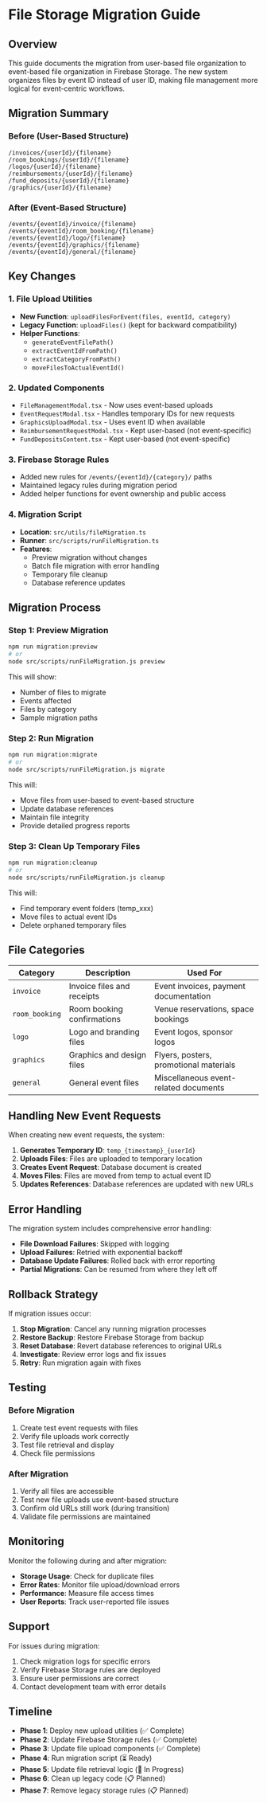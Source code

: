 # File Storage Migration Guide

## Overview

This guide documents the migration from user-based file organization to event-based file organization in Firebase Storage. The new system organizes files by event ID instead of user ID, making file management more logical for event-centric workflows.

## Migration Summary

### Before (User-Based Structure)

```
/invoices/{userId}/{filename}
/room_bookings/{userId}/{filename}
/logos/{userId}/{filename}
/reimbursements/{userId}/{filename}
/fund_deposits/{userId}/{filename}
/graphics/{userId}/{filename}
```

### After (Event-Based Structure)

```
/events/{eventId}/invoice/{filename}
/events/{eventId}/room_booking/{filename}
/events/{eventId}/logo/{filename}
/events/{eventId}/graphics/{filename}
/events/{eventId}/general/{filename}
```

## Key Changes

### 1. File Upload Utilities

- **New Function**: `uploadFilesForEvent(files, eventId, category)`
- **Legacy Function**: `uploadFiles()` (kept for backward compatibility)
- **Helper Functions**:
  - `generateEventFilePath()`
  - `extractEventIdFromPath()`
  - `extractCategoryFromPath()`
  - `moveFilesToActualEventId()`

### 2. Updated Components

- `FileManagementModal.tsx` - Now uses event-based uploads
- `EventRequestModal.tsx` - Handles temporary IDs for new requests
- `GraphicsUploadModal.tsx` - Uses event ID when available
- `ReimbursementRequestModal.tsx` - Kept user-based (not event-specific)
- `FundDepositsContent.tsx` - Kept user-based (not event-specific)

### 3. Firebase Storage Rules

- Added new rules for `/events/{eventId}/{category}/` paths
- Maintained legacy rules during migration period
- Added helper functions for event ownership and public access

### 4. Migration Script

- **Location**: `src/utils/fileMigration.ts`
- **Runner**: `src/scripts/runFileMigration.ts`
- **Features**:
  - Preview migration without changes
  - Batch file migration with error handling
  - Temporary file cleanup
  - Database reference updates

## Migration Process

### Step 1: Preview Migration

```bash
npm run migration:preview
# or
node src/scripts/runFileMigration.js preview
```

This will show:

- Number of files to migrate
- Events affected
- Files by category
- Sample migration paths

### Step 2: Run Migration

```bash
npm run migration:migrate
# or
node src/scripts/runFileMigration.js migrate
```

This will:

- Move files from user-based to event-based structure
- Update database references
- Maintain file integrity
- Provide detailed progress reports

### Step 3: Clean Up Temporary Files

```bash
npm run migration:cleanup
# or
node src/scripts/runFileMigration.js cleanup
```

This will:

- Find temporary event folders (temp_xxx)
- Move files to actual event IDs
- Delete orphaned temporary files

## File Categories

| Category       | Description                | Used For                               |
| -------------- | -------------------------- | -------------------------------------- |
| `invoice`      | Invoice files and receipts | Event invoices, payment documentation  |
| `room_booking` | Room booking confirmations | Venue reservations, space bookings     |
| `logo`         | Logo and branding files    | Event logos, sponsor logos             |
| `graphics`     | Graphics and design files  | Flyers, posters, promotional materials |
| `general`      | General event files        | Miscellaneous event-related documents  |

## Handling New Event Requests

When creating new event requests, the system:

1. **Generates Temporary ID**: `temp_{timestamp}_{userId}`
2. **Uploads Files**: Files are uploaded to temporary location
3. **Creates Event Request**: Database document is created
4. **Moves Files**: Files are moved from temp to actual event ID
5. **Updates References**: Database references are updated with new URLs

## Error Handling

The migration system includes comprehensive error handling:

- **File Download Failures**: Skipped with logging
- **Upload Failures**: Retried with exponential backoff
- **Database Update Failures**: Rolled back with error reporting
- **Partial Migrations**: Can be resumed from where they left off

## Rollback Strategy

If migration issues occur:

1. **Stop Migration**: Cancel any running migration processes
2. **Restore Backup**: Restore Firebase Storage from backup
3. **Reset Database**: Revert database references to original URLs
4. **Investigate**: Review error logs and fix issues
5. **Retry**: Run migration again with fixes

## Testing

### Before Migration

1. Create test event requests with files
2. Verify file uploads work correctly
3. Test file retrieval and display
4. Check file permissions

### After Migration

1. Verify all files are accessible
2. Test new file uploads use event-based structure
3. Confirm old URLs still work (during transition)
4. Validate file permissions are maintained

## Monitoring

Monitor the following during and after migration:

- **Storage Usage**: Check for duplicate files
- **Error Rates**: Monitor file upload/download errors
- **Performance**: Measure file access times
- **User Reports**: Track user-reported file issues

## Support

For issues during migration:

1. Check migration logs for specific errors
2. Verify Firebase Storage rules are deployed
3. Ensure user permissions are correct
4. Contact development team with error details

## Timeline

- **Phase 1**: Deploy new upload utilities (✅ Complete)
- **Phase 2**: Update Firebase Storage rules (✅ Complete)
- **Phase 3**: Update file upload components (✅ Complete)
- **Phase 4**: Run migration script (⏳ Ready)
- **Phase 5**: Update file retrieval logic (🔄 In Progress)
- **Phase 6**: Clean up legacy code (📋 Planned)
- **Phase 7**: Remove legacy storage rules (📋 Planned)
